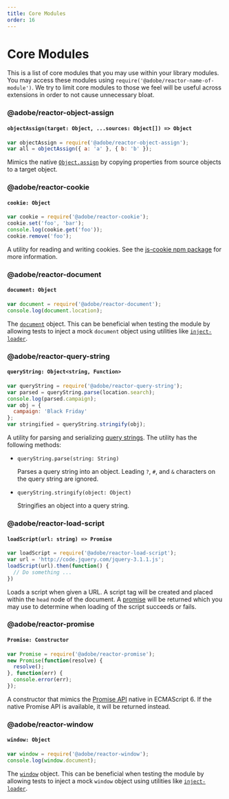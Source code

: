 ```yaml
---
title: Core Modules
order: 16
---
```


# Core Modules

This is a list of core modules that you may use within your library modules. You may access these modules using `require('@adobe/reactor-name-of-module')`. We try to limit core modules to those we feel will be useful across extensions in order to not cause unnecessary bloat.

### @adobe/reactor-object-assign

#### `objectAssign(target: Object, ...sources: Object[]) => Object`

```javascript
var objectAssign = require('@adobe/reactor-object-assign');
var all = objectAssign({ a: 'a' }, { b: 'b' });
```

Mimics the native [`Object.assign`](https://developer.mozilla.org/en-US/docs/Web/JavaScript/Reference/Global_Objects/Object/assign) by copying properties from source objects to a target object.

### @adobe/reactor-cookie

#### `cookie: Object`

```javascript
var cookie = require('@adobe/reactor-cookie');
cookie.set('foo', 'bar');
console.log(cookie.get('foo'));
cookie.remove('foo');
```

A utility for reading and writing cookies. See the [js-cookie npm package](https://www.npmjs.com/package/js-cookie) for more information.

### @adobe/reactor-document

#### `document: Object`

```javascript
var document = require('@adobe/reactor-document');
console.log(document.location);
```

The [`document`](https://developer.mozilla.org/en-US/docs/Web/API/Document) object. This can be beneficial when testing the module by allowing tests to inject a mock `document` object using utilities like [`inject-loader`](https://www.npmjs.com/package/inject-loader).

### @adobe/reactor-query-string

#### `queryString: Object<string, Function>`

```javascript
var queryString = require('@adobe/reactor-query-string');
var parsed = queryString.parse(location.search);
console.log(parsed.campaign);
var obj = {
  campaign: 'Black Friday'
};
var stringified = queryString.stringify(obj);
```

A utility for parsing and serializing [query strings](https://developer.mozilla.org/en-US/docs/Web/API/HTMLHyperlinkElementUtils/search). The utility has the following methods:

* `queryString.parse(string: String)`

  Parses a query string into an object. Leading `?`, `#`, and `&` characters on the query string are ignored.

* `queryString.stringify(object: Object)`

  Stringifies an object into a query string.

### @adobe/reactor-load-script

#### `loadScript(url: string) => Promise`

```javascript
var loadScript = require('@adobe/reactor-load-script');
var url = 'http://code.jquery.com/jquery-3.1.1.js';
loadScript(url).then(function() {
  // Do something ...
})
```

Loads a script when given a URL. A script tag will be created and placed within the `head` node of the document. A [promise](https://developer.mozilla.org/en-US/docs/Web/JavaScript/Reference/Global_Objects/Promise) will be returned which you may use to determine when loading of the script succeeds or fails.

### @adobe/reactor-promise

#### `Promise: Constructor`

```javascript
var Promise = require('@adobe/reactor-promise');
new Promise(function(resolve) {
  resolve();
}, function(err) {
  console.error(err);
});
```

A constructor that mimics the [Promise API](https://developer.mozilla.org/en-US/docs/Web/JavaScript/Reference/Global_Objects/Promise) native in ECMAScript 6. If the native Promise API is available, it will be returned instead.

### @adobe/reactor-window

#### `window: Object`

```javascript
var window = require('@adobe/reactor-window');
console.log(window.document);
```

The [`window`](https://developer.mozilla.org/en-US/docs/Web/API/Window) object. This can be beneficial when testing the module by allowing tests to inject a mock `window` object using utilities like [`inject-loader`](https://www.npmjs.com/package/inject-loader).
